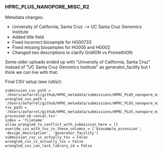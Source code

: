 ### HPRC_PLUS_NANOPORE_MISC_R2

Metadata changes:
* University of California, Santa Cruz --> UC Santa Cruz Genomics Institute
* Added title field
* Fixed incorrect biosample for HG00733
* Fixed missing biosamples for HG005 and HG002
* Changed two descriptions to clarify GridION vs PromethION

Some older uploads ended up with "University of California, Santa Cruz" instead of "UC Santa Cruz Genomics Institute" as generator_facility but I think we can live with that.

Final CSV setup (see /utils/):
```
submission_csv_path = '/Users/aofarrel/github/HPRC_metadata/submissions/HPRC_PLUS_nanopore_misc_R2/HPRC_PLUS_nanopore_misc_R2_submission_metadata.csv'
wrangled_csv_path = '/Users/aofarrel/github/HPRC_metadata/submissions/HPRC_PLUS_nanopore_misc_R2/HPRC_PLUS_nanopore_misc_R2_data_table.csv'
tsv_path = '/Users/aofarrel/github/HPRC_metadata/submissions/HPRC_PLUS_nanopore_misc_R2/metadata-processed-ok-concat.tsv'
index = 'filename'
allow_wrangled_to_conflict_with_submission_here = []
overide_csv_with_tsv_in_these_columns = ['biosample_accession', 'design_description', 'generator_facility']
submission_csv_is_actually_tsv = False
wrangled_csv_is_actually_tsv = False
wrangled_csv_can_lack_library_id = False
```